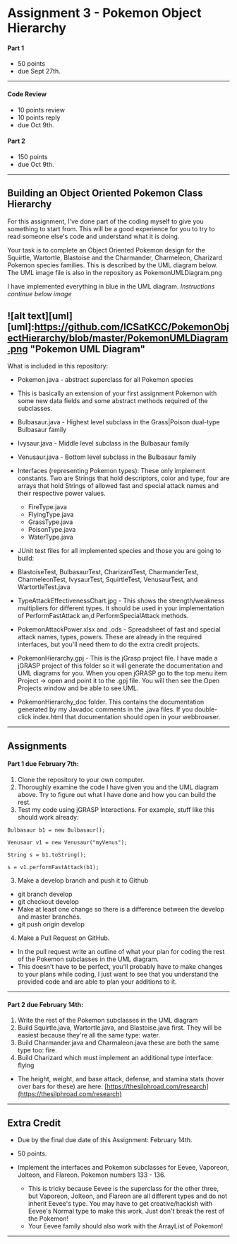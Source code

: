 # Assignment 3 - Pokemon Object Hierarchy
#### Part 1
 * 50 points
 * due Sept 27th.

---
#### Code Review
 * 10 points review
 * 10 points reply
 * due Oct 9th.

#### Part 2 
 * 150 points
 * due Oct 9th.

---


## Building an Object Oriented Pokemon Class Hierarchy

For this assignment, I've done part of the coding myself to give you something to start from. This will be a good experience for you to try to read someone else's code and understand what it is doing.

Your task is to complete an Object Oriented Pokemon design for the Squirtle, Wartortle, Blastoise and the Charmander, Charmeleon, 
Charizard Pokemon species families. This is described by the UML diagram below. The UML image file is also in the 
repository as PokemonUMLDiagram.png

I have implemented everything in blue in the UML diagram. *Instructions continue below image*

![alt text][uml]
[uml]:https://github.com/ICSatKCC/PokemonObjectHierarchy/blob/master/PokemonUMLDiagram.png "Pokemon UML Diagram"
----
What is included in this repository:
 * Pokemon.java - abstract superclass for all Pokemon species
  * This is basically an extension of your first assignment Pokemon with some new data fields and some abstract methods required of the subclasses.
  
 * Bulbasaur.java - Highest level subclass in the Grass|Poison dual-type Bulbasaur family
 * Ivysaur.java - Middle level subclass in the Bulbasaur family
 * Venusaur.java - Bottom level subclass in the Bulbasaur family
 
 * Interfaces (representing Pokemon types): These only implement constants. Two are Strings that hold descriptors, color and type, four are arrays that hold Strings of allowed fast and special attack names and their respective power values.
   * FireType.java
   * FlyingType.java
   * GrassType.java
   * PoisonType.java
   * WaterType.java
 * JUnit test files for all implemented species and those you are going to build:
  * BlastoiseTest, BulbasaurTest, CharizardTest, CharmanderTest, CharmeleonTest, IvysaurTest, SquirtleTest, VenusaurTest, and WartortleTest.java
  
 * TypeAttackEffectivenessChart.jpg - This shows the strength/weakness multipliers for different types. It should be used in your implementation of PerformFastAttack an,d PerformSpecialAttack methods.
 
 * PokemonAttackPower.xlsx and .ods - Spreadsheet of fast and special attack names, types, powers. These are already in the required interfaces, but you'll need them to do the extra credit projects.
 
 * PokemonHierarchy.gpj - This is the jGrasp project file. I have made a jGRASP project of this folder so it will generate the documentation and UML diagrams for you. When you open jGRASP go to the top menu item Project -> open and point it to the .gpj file. You will then see the Open Projects window and be able to see UML.
 
 * PokemonHierarchy_doc folder. This contains the documentation generated by my Javadoc comments in the .java files. If you double-click index.html that documentation should open in your webbrowser.
 
----
## Assignments

#### Part 1 due February 7th:
 1. Clone the repository to your own computer. 
 2. Thoroughly examine the code I have given you and the UML diagram above. Try to figure out what I have done and how you can build the rest.
 2. Test my code using jGRASP Interactions. For example, stuff like this should work already:
 ```
 Bulbasaur b1 = new Bulbasaur();
 
Venusaur v1 = new Venusaur("myVenus");

String s = b1.toString();

s = v1.performFastAttack(b1);
 ```
 3. Make a develop branch and push it to Github
  * git branch develop
  * git checkout develop
  * Make at least one change so there is a difference between the develop and master branches.
  * git push origin develop
 4. Make a Pull Request on GitHub.
  * In the pull request write an outline of what your plan for coding the rest of the Pokemon subclasses in the UML diagram.
  * This doesn't have to be perfect, you'll probably have to make changes to your plans while coding, I just want to see that you understand the provided code and are able to plan your additions to it.

---

#### Part 2 due February 14th:
 1. Write the rest of the Pokemon subclasses in the UML diagram
  3. Build Squirtle.java, Wartortle.java, and Blastoise.java first. They will be easiest because they're all the same type: water.
  4. Build Charmander.java and Charmaleon.java these are both the same type too: fire.
  5. Build Charizard which must implement an additional type interface: flying
  
 * The height, weight, and base attack, defense, and stamina stats (hover over bars for these) are here: [https://thesilphroad.com/research](https://thesilphroad.com/research) 
 
---


## Extra Credit
 * Due by the final due date of this Assignment: February 14th.

 * 50 points.
 * Implement the interfaces and Pokemon subclasses for Eevee, Vaporeon, Jolteon, and Flareon. Pokemon numbers 133 - 136.
   * This is tricky because Eevee is the superclass for the other three, but Vaporeon, Jolteon, and Flareon are all different types and do not inherit Eevee's type. You may have to get creative/hackish with Eevee's Normal type to make this work. Just don't break the rest of the Pokemon!
   * Your Eevee family should also work with the ArrayList of Pokemon!
   
---

 
   

